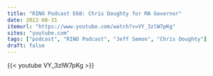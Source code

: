 ```yaml
---
title: "RINO Podcast E68: Chris Doughty for MA Governor"
date: 2022-08-31
itemurl: "https://www.youtube.com/watch?v=VY_3zlW7pKg" 
sites: "youtube.com" 
tags: ["podcast", "RINO Podcast", "Jeff Semon", "Chris Doughty"]
draft: false
---
```


{{< youtube VY_3zlW7pKg >}}
